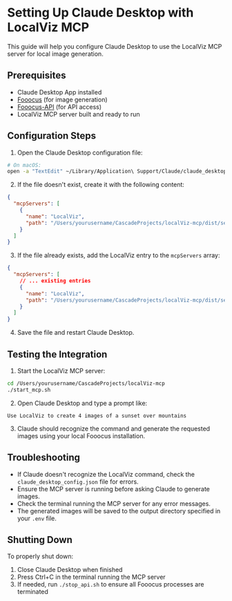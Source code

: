 # Setting Up Claude Desktop with LocalViz MCP

This guide will help you configure Claude Desktop to use the LocalViz MCP server for local image generation.

## Prerequisites

- Claude Desktop App installed
- [Fooocus](https://github.com/lllyasviel/Fooocus) (for image generation)
- [Fooocus-API](https://github.com/mrhan1993/Fooocus-API) (for API access)
- LocalViz MCP server built and ready to run

## Configuration Steps

1. Open the Claude Desktop configuration file:

```bash
# On macOS:
open -a "TextEdit" ~/Library/Application\ Support/Claude/claude_desktop_config.json
```

2. If the file doesn't exist, create it with the following content:

```json
{
  "mcpServers": [
    {
      "name": "LocalViz",
      "path": "/Users/yourusername/CascadeProjects/localViz-mcp/dist/server.js"
    }
  ]
}
```

3. If the file already exists, add the LocalViz entry to the `mcpServers` array:

```json
{
  "mcpServers": [
    // ... existing entries
    {
      "name": "LocalViz",
      "path": "/Users/yourusername/CascadeProjects/localViz-mcp/dist/server.js"
    }
  ]
}
```

4. Save the file and restart Claude Desktop.

## Testing the Integration

1. Start the LocalViz MCP server:

```bash
cd /Users/yourusername/CascadeProjects/localViz-mcp
./start_mcp.sh
```

2. Open Claude Desktop and type a prompt like:

```
Use LocalViz to create 4 images of a sunset over mountains
```

3. Claude should recognize the command and generate the requested images using your local Fooocus installation.

## Troubleshooting

- If Claude doesn't recognize the LocalViz command, check the `claude_desktop_config.json` file for errors.
- Ensure the MCP server is running before asking Claude to generate images.
- Check the terminal running the MCP server for any error messages.
- The generated images will be saved to the output directory specified in your `.env` file.

## Shutting Down

To properly shut down:

1. Close Claude Desktop when finished
2. Press Ctrl+C in the terminal running the MCP server
3. If needed, run `./stop_api.sh` to ensure all Fooocus processes are terminated
